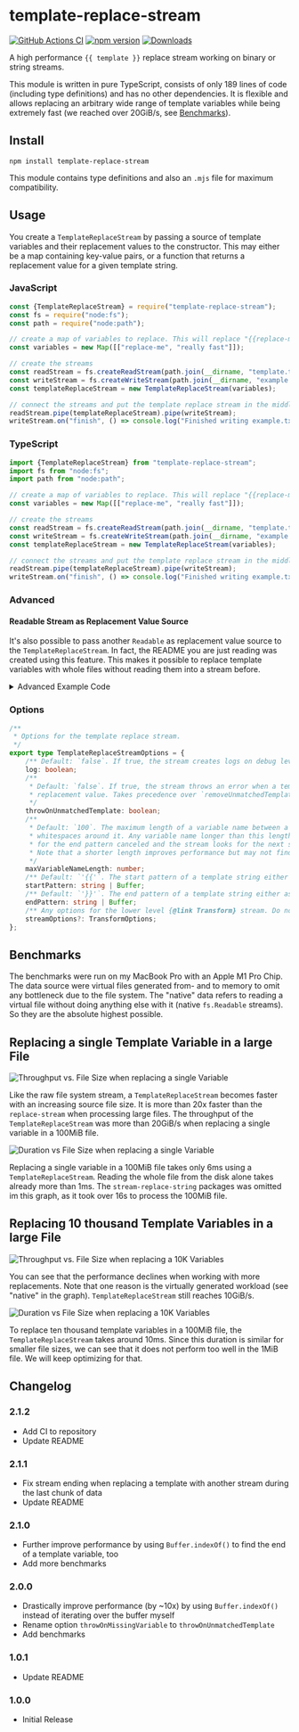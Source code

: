 # template-replace-stream

[![GitHub Actions CI](https://github.com/SoulKa/template-replace-stream/actions/workflows/node.js.yml/badge.svg)](https://github.com/SoulKa/template-replace-stream/actions/workflows/node.js.yml)
[![npm version](https://badge.fury.io/js/template-replace-stream.svg)](https://www.npmjs.com/package/template-replace-stream)
[![Downloads](https://img.shields.io/npm/dm/template-replace-stream.svg)](https://www.npmjs.com/package/template-replace-stream)

A high performance `{{ template }}` replace stream working on binary or string streams.

This module is written in pure TypeScript, consists of only 189 lines of code (including type
definitions) and has no other dependencies. It is flexible and allows replacing an arbitrary wide
range of template variables while being extremely fast (we reached over 20GiB/s,
see [Benchmarks](#benchmarks)).

## Install

`npm install template-replace-stream`

This module contains type definitions and also an `.mjs` file for maximum compatibility.

## Usage

You create a `TemplateReplaceStream` by passing a source of template variables and their replacement
values to the constructor. This may either be a map containing key-value pairs, or a function that
returns a replacement value for a given template string.

### JavaScript

```js
const {TemplateReplaceStream} = require("template-replace-stream");
const fs = require("node:fs");
const path = require("node:path");

// create a map of variables to replace. This will replace "{{replace-me}}" with "really fast"
const variables = new Map([["replace-me", "really fast"]]);

// create the streams
const readStream = fs.createReadStream(path.join(__dirname, "template.txt"));
const writeStream = fs.createWriteStream(path.join(__dirname, "example.txt"));
const templateReplaceStream = new TemplateReplaceStream(variables);

// connect the streams and put the template replace stream in the middle
readStream.pipe(templateReplaceStream).pipe(writeStream);
writeStream.on("finish", () => console.log("Finished writing example.txt"));
```

### TypeScript

```ts
import {TemplateReplaceStream} from "template-replace-stream";
import fs from "node:fs";
import path from "node:path";

// create a map of variables to replace. This will replace "{{replace-me}}" with "really fast"
const variables = new Map([["replace-me", "really fast"]]);

// create the streams
const readStream = fs.createReadStream(path.join(__dirname, "template.txt"));
const writeStream = fs.createWriteStream(path.join(__dirname, "example.txt"));
const templateReplaceStream = new TemplateReplaceStream(variables);

// connect the streams and put the template replace stream in the middle
readStream.pipe(templateReplaceStream).pipe(writeStream);
writeStream.on("finish", () => console.log("Finished writing example.txt"));
```

### Advanced

#### Readable Stream as Replacement Value Source

It's also possible to pass another `Readable` as replacement value source to
the `TemplateReplaceStream`. In fact, the README you are just reading was created using this
feature. This makes it possible to replace template variables with whole files without reading them
into a stream before.

<details>
<summary>Advanced Example Code</summary>

```ts
import {StringSource, TemplateReplaceStream} from "template-replace-stream";
import fs from "node:fs";
import path from "node:path";
import sloc from "sloc";
import {Project, ts} from "ts-morph";

const rootDir = path.join(__dirname, "..");
const exampleFiles = ["javascript-example.js", "typescript-example.ts", "generate-readme.ts"];

const outputFilePath = path.join(rootDir, "README.md");
const sourceFilePath = path.join(rootDir, "index.ts");
const codeInfo = sloc(fs.readFileSync(sourceFilePath, "utf8"), "ts");
const loc = codeInfo.total - codeInfo.comment - codeInfo.empty;
const optionsDefinition = extractTypeDefinition("TemplateReplaceStreamOptions", sourceFilePath);

// the map of example files and their read streams and further template variables
const templateMap = new Map<string, StringSource>(exampleFiles.map((file) => [file, openExampleStream(file)]));
templateMap.set("loc", loc.toString());
templateMap.set("options-definition", optionsDefinition);

// create the streams
const readmeReadStream = fs.createReadStream(path.join(rootDir, "template.md"));
const readmeWriteStream = fs.createWriteStream(outputFilePath);

// connect the streams and put the template replace stream in the middle
readmeReadStream.pipe(new TemplateReplaceStream(templateMap)).pipe(readmeWriteStream);
readmeWriteStream.on("finish", () => console.log(`Created ${outputFilePath}`));

/**
 * Opens a file stream to the given source file.
 *
 * @param file The file to read.
 */
function openExampleStream(file: string) {
  return fs.createReadStream(path.join(__dirname, file));
}

/**
 * Extracts the type definition from the given source file.
 *
 * @param typeName The name of the type to extract.
 * @param filePath The full path to the source file.
 */
function extractTypeDefinition(typeName: string, filePath: string) {
  const sourceFile = new Project().addSourceFileAtPath(filePath);
  const typeNode = sourceFile.getTypeAlias(typeName)?.compilerNode;
  if (!typeNode) throw new Error(`Type alias ${typeName} not found.`);
  const printer = ts.createPrinter({removeComments: false});
  return printer.printNode(ts.EmitHint.Unspecified, typeNode, sourceFile.compilerNode);
}
```

</details>

### Options

```ts
/**
 * Options for the template replace stream.
 */
export type TemplateReplaceStreamOptions = {
    /** Default: `false`. If true, the stream creates logs on debug level */
    log: boolean;
    /**
     * Default: `false`. If true, the stream throws an error when a template variable has no
     * replacement value. Takes precedence over `removeUnmatchedTemplate`.
     */
    throwOnUnmatchedTemplate: boolean;
    /**
     * Default: `100`. The maximum length of a variable name between a start and end pattern including
     * whitespaces around it. Any variable name longer than this length is ignored, i.e. the search
     * for the end pattern canceled and the stream looks for the next start pattern.
     * Note that a shorter length improves performance but may not find all variables.
     */
    maxVariableNameLength: number;
    /** Default: `'{{'`. The start pattern of a template string either as string or buffer */
    startPattern: string | Buffer;
    /** Default: `'}}'`. The end pattern of a template string either as string or buffer */
    endPattern: string | Buffer;
    /** Any options for the lower level {@link Transform} stream. Do not replace transform or flush */
    streamOptions?: TransformOptions;
};
```

## Benchmarks

The benchmarks were run on my MacBook Pro with an Apple M1 Pro Chip. The data source were virtual
files generated from- and to memory to omit any bottleneck due to the file system. The "native" data
refers to reading a virtual file without doing anything else with it (native `fs.Readable` streams).
So they are the absolute highest possible.

## Replacing a single Template Variable in a large File

![Throughput vs. File Size when replacing a single Variable](benchmarks/plots/throughput-vs-data-size-with-one-replacement.png)

Like the raw file system stream, a `TemplateReplaceStream` becomes faster with an increasing source
file size. It is more than 20x faster than the `replace-stream` when processing large files. The
throughput of the `TemplateReplaceStream` was more than 20GiB/s when replacing a single variable in
a 100MiB file.

![Duration vs File Size when replacing a single Variable](benchmarks/plots/size-vs-duration-with-one-replacement.png)

Replacing a single variable in a 100MiB file takes only 6ms using a `TemplateReplaceStream`. Reading
the whole file from the disk alone takes already more than 1ms. The `stream-replace-string` packages
was omitted im this graph, as it took over 16s to process the 100MiB file.

## Replacing 10 thousand Template Variables in a large File

![Throughput vs. File Size when replacing a 10K Variables](benchmarks/plots/throughput-vs-data-size-with-10k-replacement.png)

You can see that the performance declines when working with more replacements. Note that one reason
is the virtually generated workload (see "native" in the graph). `TemplateReplaceStream` still
reaches 10GiB/s.

![Duration vs File Size when replacing a 10K Variables](benchmarks/plots/size-vs-duration-with-10k-replacement.png)

To replace ten thousand template variables in a 100MiB file, the `TemplateReplaceStream` takes
around 10ms. Since this duration is similar for smaller file sizes, we can see that it does not
perform too well in the 1MiB file. We will keep optimizing for that.

## Changelog

### 2.1.2
- Add CI to repository
- Update README

### 2.1.1

- Fix stream ending when replacing a template with another stream during the last chunk of data
- Update README

### 2.1.0

- Further improve performance by using `Buffer.indexOf()` to find the end of a template variable,
  too
- Add more benchmarks

### 2.0.0

- Drastically improve performance (by ~10x) by using `Buffer.indexOf()` instead of iterating over
  the buffer myself
- Rename option `throwOnMissingVariable` to `throwOnUnmatchedTemplate`
- Add benchmarks

### 1.0.1

- Update README

### 1.0.0

- Initial Release